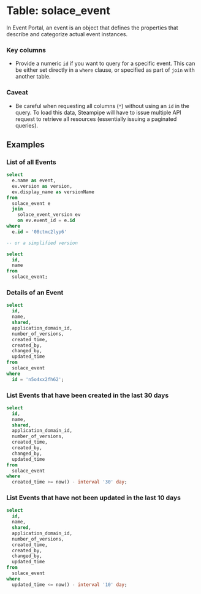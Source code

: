 # Table: solace_event

In Event Portal, an event is an object that defines the properties that describe and categorize actual event instances.

### Key columns
- Provide a numeric `id` if you want to query for a specific event. This can be either set directly in a `where` clause, or specified as part of `join` with another table.

### Caveat
- Be careful when requesting all columns (`*`) without using an `id` in the query. To load this data, Steampipe will have to issue multiple API request to retrieve all resources (essentially issuing a paginated queries).

## Examples

### List of all Events

```sql
select
  e.name as event,
  ev.version as version,
  ev.display_name as versionName
from
  solace_event e
  join
    solace_event_version ev
    on ev.event_id = e.id
where 
  e.id = '08ctmc2lyp6'

-- or a simplified version

select
  id, 
  name
from
  solace_event;
```

### Details of an Event

```sql
select
  id, 
  name,
  shared,
  application_domain_id,
  number_of_versions,
  created_time,
  created_by,
  changed_by,
  updated_time
from
  solace_event
where
  id = 'n5o4xx2fh62';
```

### List Events that have been created in the last 30 days

```sql
select
  id, 
  name,
  shared,
  application_domain_id,
  number_of_versions,
  created_time,
  created_by,
  changed_by,
  updated_time
from
  solace_event
where
  created_time >= now() - interval '30' day;
```

### List Events that have not been updated in the last 10 days

```sql
select
  id, 
  name,
  shared,
  application_domain_id,
  number_of_versions,
  created_time,
  created_by,
  changed_by,
  updated_time
from
  solace_event
where
  updated_time <= now() - interval '10' day;
```